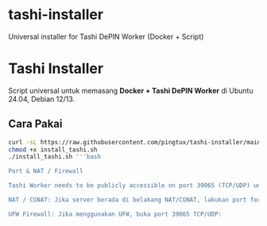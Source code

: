 # tashi-installer
Universal installer for Tashi DePIN Worker (Docker + Script)

# Tashi Installer

Script universal untuk memasang **Docker + Tashi DePIN Worker** di Ubuntu 24.04, Debian 12/13.

## Cara Pakai
```bash
curl -sL https://raw.githubusercontent.com/pingtux/tashi-installer/main/install_tashi.sh -o install_tashi.sh
chmod +x install_tashi.sh
./install_tashi.sh '''bash

Port & NAT / Firewall

Tashi Worker needs to be publicly accessible on port 39065 (TCP/UDP) untuk bekerja 100% dan menghasilkan reward maksimal.

NAT / CGNAT: Jika server berada di belakang NAT/CGNAT, lakukan port forwarding pada router/ISP untuk port 39065.

UFW Firewall: Jika menggunakan UFW, buka port 39065 TCP/UDP:

